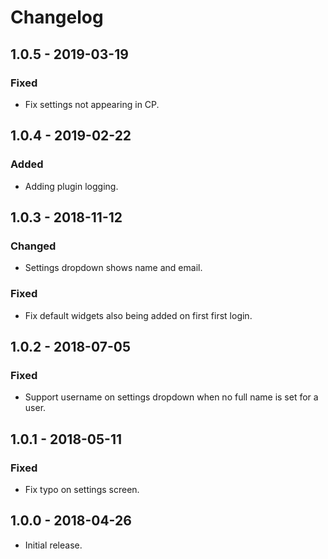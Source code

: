 # Changelog

## 1.0.5 - 2019-03-19

### Fixed
- Fix settings not appearing in CP.

## 1.0.4 - 2019-02-22

### Added
- Adding plugin logging.

## 1.0.3 - 2018-11-12

### Changed
- Settings dropdown shows name and email.

### Fixed
- Fix default widgets also being added on first first login.

## 1.0.2 - 2018-07-05

### Fixed
- Support username on settings dropdown when no full name is set for a user.

## 1.0.1 - 2018-05-11

### Fixed
- Fix typo on settings screen.

## 1.0.0 - 2018-04-26

- Initial release.
